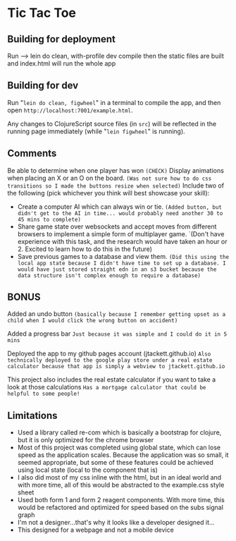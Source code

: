 # Tic Tac Toe

## Building for deployment
Run --> lein do clean, with-profile dev compile
then the static files are built and index.html will run the whole app

## Building for dev
Run "`lein do clean, figwheel`" in a terminal to compile the app, and then open `http://localhost:7001/example.html`.

Any changes to ClojureScript source files (in `src`) will be reflected in the running page immediately (while "`lein figwheel`" is running).

## Comments
Be able to determine when one player has won `(CHECK)`
Display animations when placing an X or an O on the board.
  `(Was not sure how to do css transitions so I made the buttons resize when selected)`
Include two of the following (pick whichever you think will best showcase your skill):
 - Create a computer AI which can always win or tie.
     `(Added button, but didn't get to the AI in time... would probably need another 30 to 45 mins to complete)`
 - Share game state over websockets and accept moves from different browsers to implement a simple form of multiplayer game.
     `(Don't have experience with this task, and the research would have taken an hour or 2. Excited to learn how to do this in the future)
 - Save previous games to a database and view them.
     `(Did this using the local app state because I didn't have time to set up a database. I would have just stored straight edn in an s3 bucket because the data structure isn't complex enough to require a database)`

## BONUS
Added an undo button
    `(basically because I remember getting upset as a child when I would click the wrong button on accident)`

Added a progress bar
    `Just because it was simple and I could do it in 5 mins`

Deployed the app to my github pages account (jtackett.github.io)
    `Also technically deployed to the google play store under a real estate calculator because that app is simply a webview to jtackett.github.io`

This project also includes the real estate calculator if you want to take a look at those calculations
    `Has a mortgage calculator that could be helpful to some people!`


## Limitations
 - Used a library called re-com which is basically a bootstrap for clojure, but it is only optimized for the chrome browser
 - Most of this project was completed using global state, which can lose speed as the application scales. Because the application was so small, it seemed appropriate, but some of these features could be achieved using local state (local to the component that is)
 - I also did most of my css inline with the html, but in an ideal world and with more time, all of this would be abstracted to the example.css style sheet
 - Used both form 1 and form 2 reagent components. With more time, this would be refactored and optimized for speed based on the subs signal graph
 - I'm not a designer...that's why it looks like a developer designed it...
 - This designed for a webpage and not a mobile device
